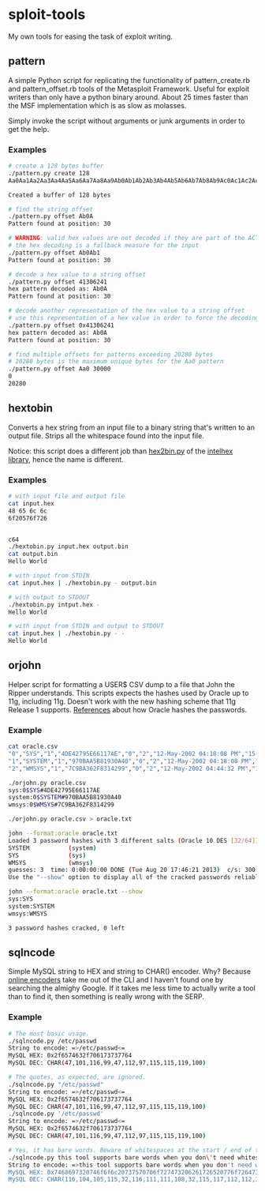 # sploit-tools

My own tools for easing the task of exploit writing.

## pattern

A simple Python script for replicating the functionality of pattern_create.rb and pattern_offset.rb tools of the Metasploit Framework. Useful for exploit writers than only have a python binary around. About 25 times faster than the MSF implementation which is as slow as molasses.

Simply invoke the script without arguments or junk arguments in order to get the help.

### Examples

```bash
# create a 128 bytes buffer
./pattern.py create 128
Aa0Aa1Aa2Aa3Aa4Aa5Aa6Aa7Aa8Aa9Ab0Ab1Ab2Ab3Ab4Ab5Ab6Ab7Ab8Ab9Ac0Ac1Ac2Ac3Ac4Ac5Ac6Ac7Ac8Ac9Ad0Ad1Ad2Ad3Ad4Ad5Ad6Ad7Ad8Ad9Ae0Ae1Ae

Created a buffer of 128 bytes

# find the string offset
./pattern.py offset Ab0A
Pattern found at position: 30

# WARNING: valid hex values are not decoded if they are part of the ACTUAL buffer
# the hex decoding is a fallback measure for the input
./pattern.py offset Ab0Ab1
Pattern found at position: 30

# decode a hex value to a string offset
./pattern.py offset 41306241
hex pattern decoded as: Ab0A
Pattern found at position: 30

# decode another representation of the hex value to a string offset
# use this representation of a hex value in order to force the decoding
./pattern.py offset 0x41306241
hex pattern decoded as: Ab0A
Pattern found at position: 30

# find multiple offsets for patterns exceeding 20280 bytes
# 20280 bytes is the maximum unique bytes for the Aa0 pattern
./pattern.py offset Aa0 30000
0
20280
```

## hextobin

Converts a hex string from an input file to a binary string that's written to an output file. Strips all the whitespace found into the input file.

Notice: this script does a different job than [hex2bin.py](http://www.bialix.com/intelhex/manual/part3-1.html) of the [intelhex library](http://www.bialix.com/intelhex/manual/part1-1.html), hence the name is different.

### Examples

```bash
# with input file and output file
cat input.hex
48 65 6c 6c
6f20576f726


c64
./hextobin.py input.hex output.bin
cat output.bin
Hello World

# with input from STDIN
cat input.hex | ./hextobin.py - output.bin

# with output to STDOUT
./hextobin.py intput.hex -
Hello World

# with input from STDIN and output to STDOUT
cat input.hex | ./hextobin.py - -
Hello World
```

## orjohn

Helper script for formatting a USER$ CSV dump to a file that John the Ripper understands. This scripts expects the hashes used by Oracle up to 11g, including 11g. Doesn't work with the new hashing scheme that 11g Release 1 supports. [References](http://marcel.vandewaters.nl/oracle/security/password-hashes) about how Oracle hashes the passwords.

### Example

```bash
cat oracle.csv
"0","SYS","1","4DE42795E66117AE","0","2","12-May-2002 04:18:08 PM","15-Jan-2007 07:43:33 AM","","","0","","1","","","0","0","SYS_GROUP","","","","","","",""
"1","SYSTEM","1","970BAA5B81930A40","0","2","12-May-2002 04:18:08 PM","15-Jan-2007 07:43:33 AM","","","0","","1","","","0","0","SYS_GROUP","","","","","","",""
"2","WMSYS","1","7C9BA362F8314299","0","2","12-May-2002 04:44:32 PM","12-May-2002 04:44:32 PM","15-Jan-2007 07:42:31 AM","15-Jan-2007 07:42:31 AM","0","","1","","","9","0","DEFAULT_CONSUMER_GROUP","","","","","","",""

./orjohn.py oracle.csv
sys:0$SYS#4DE42795E66117AE
system:0$SYSTEM#970BAA5B81930A40
wmsys:0$WMSYS#7C9BA362F8314299

./orjohn.py oracle.csv > oracle.txt

john --format:oracle oracle.txt
Loaded 3 password hashes with 3 different salts (Oracle 10 DES [32/64])
SYSTEM           (system)
SYS              (sys)
WMSYS            (wmsys)
guesses: 3  time: 0:00:00:00 DONE (Tue Aug 20 17:46:21 2013)  c/s: 300  trying:
Use the "--show" option to display all of the cracked passwords reliably

john --format:oracle oracle.txt --show
sys:SYS
system:SYSTEM
wmsys:WMSYS

3 password hashes cracked, 0 left
```

## sqlncode

Simple MySQL string to HEX and string to CHAR() encoder. Why? Because [online encoders](http://www.waraxe.us/sql-char-encoder.html) take me out of the CLI and I haven't found one by searching the almighy Google. If it takes me less time to actually write a tool than to find it, then something is really wrong with the SERP.

### Example

```bash
# The most basic usage.
./sqlncode.py /etc/passwd
String to encode: =>/etc/passwd<=
MySQL HEX: 0x2f6574632f706173737764
MySQL DEC: CHAR(47,101,116,99,47,112,97,115,115,119,100)

# The quotes, as expected, are ignored.
./sqlncode.py "/etc/passwd"
String to encode: =>/etc/passwd<=
MySQL HEX: 0x2f6574632f706173737764
MySQL DEC: CHAR(47,101,116,99,47,112,97,115,115,119,100)
./sqlncode.py '/etc/passwd'
String to encode: =>/etc/passwd<=
MySQL HEX: 0x2f6574632f706173737764
MySQL DEC: CHAR(47,101,116,99,47,112,97,115,115,119,100)

# Yes, it has bare words. Beware of whitespaces at the start / end of the string!
./sqlncode.py this tool supports bare words when you don\'t need whitespaces at the start or end
String to encode: =>this tool supports bare words when you don't need whitespaces at the start or end<=
MySQL HEX: 0x7468697320746f6f6c20737570706f727473206261726520776f726473207768656e20796f7520646f6e2774206e65656420776869746573706163657320617420746865207374617274206f7220656e64
MySQL DEC: CHAR(116,104,105,115,32,116,111,111,108,32,115,117,112,112,111,114,116,115,32,98,97,114,101,32,119,111,114,100,115,32,119,104,101,110,32,121,111,117,32,100,111,110,39,116,32,110,101,101,100,32,119,104,105,116,101,115,112,97,99,101,115,32,97,116,32,116,104,101,32,115,116,97,114,116,32,111,114,32,101,110,100)
```
